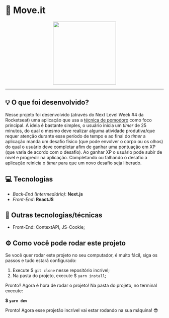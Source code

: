 # 🚀 Move.it

<p align='center' 
style='
display:flex; 
justify-content: center; 
align-items: center;'
>
    <img src="https://media.giphy.com/media/BXgfFotA3amW6GjJPj/giphy.gif" width=200 height=200/>
</p>

---

## 💡 O que foi desenvolvido?

Nesse projeto foi desenvolvido (através do Next Level Week #4 da Rocketseat) uma aplicação que usa a [técnica de pomodoro](https://pt.wikipedia.org/wiki/T%C3%A9cnica_pomodoro) como foco principal. A ideia é bastante simples, o usuário inicia um _timer_ de 25 minutos, do qual o mesmo deve realizar alguma atividade produtiva/que requer atenção durante esse período de tempo e ao final do _timer_ a aplicação manda um desafio físico (que pode envolver o corpo ou os olhos) do qual o usuário deve completar afim de ganhar uma pontuação em XP (que varia de acordo com o desafio). Ao ganhar XP o usuário pode subir de nível e progredir na aplicação. Completando ou falhando o desafio a aplicação reinicia o _timer_ para que um novo desafio seja liberado.

## 💻 Tecnologias

- _Back-End (Intermediário)_: **Next.js**
- _Front-End_: **ReactJS**

## 📂 Outras tecnologias/técnicas

- Front-End: ContextAPI, JS-Cookie;

## ⚙ Como você pode rodar este projeto

Se você quer rodar este projeto no seu computador, é muito fácil, siga os passos e tudo estará configurado:

1. Execute $ `git clone` nesse repositório incrível;
2. Na pasta do projeto, execute $ `yarn install`;

Pronto? Agora é hora de rodar o projeto! Na pasta do projeto, no terminal execute:

<strong> $ `yarn dev`</strong>

Pronto! Agora esse projetão incrível vai estar rodando na sua máquina! 😎
